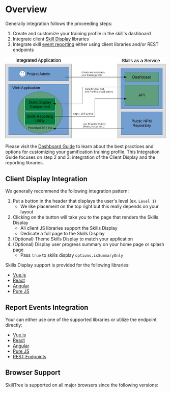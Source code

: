 # Overview

Generally integration follows the proceeding steps:

1. Create and customize your training profile in the skill's dashboard
1. Integrate client [Skill Display](/skills-client/#client-display-integration) libraries
1. Integrate skill [event reporting](/skills-client/#report-events-integration) either using client libraries and/or REST endpoints

![Integrated Application Image](./diagrams/IntegratedApplication.jpg)
   
Please visit the [Dashboard Guide](/dashboard/user-guide/) to learn about the best practices and options for customizing your gamification training profile.
This Integration Guide focuses on step 2 and 3: integration of the Client Display and the reporting libraries. 

## Client Display Integration 

We generally recommend the following integration pattern:

1. Put a button in the header that displays the user's level (ex. ``Level 1``)
   - We like placement on the top right but this really depends on your layout
1. Clicking on the button will take you to the page that renders the Skills Display
   - All client JS libraries support the Skills Display
   - Dedicate a full page to the Skills Display    
1. (Optional) Theme Skills Display to match your application   
1. (Optional) Display user progress summary on your home page or splash page
   - Pass ``true`` to skills display ``options.isSummaryOnly``

Skills Display support is provided for the following libraries: 
- [Vue.js](/skills-client/vuejs.html)
- [React](/skills-client/react.html)
- [Angular](/skills-client/angular.htm)
- [Pure JS](/skills-client/js.html)

## Report Events Integration

Your can either use one of the supported libraries or utilize the endpoint directly:
- [Vue.js](/skills-client/vuejs.html)
- [React](/skills-client/react.html)
- [Angular](/skills-client/angular.htm)
- [Pure JS](/skills-client/js.html)
- [REST Endpoints](/skills-client/endpoints.html#programmatic-endpoints)

## Browser Support

SkillTree is supported on all major browsers since the following versions:

<browser-support />
